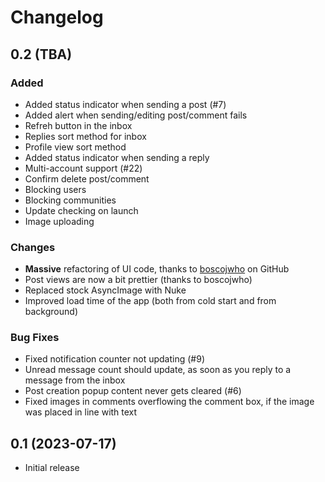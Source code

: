 # Changelog

## 0.2 (TBA)

### Added

- Added status indicator when sending a post (#7)
- Added alert when sending/editing post/comment fails
- Refreh button in the inbox
- Replies sort method for inbox
- Profile view sort method
- Added status indicator when sending a reply
- Multi-account support (#22)
- Confirm delete post/comment
- Blocking users
- Blocking communities
- Update checking on launch
- Image uploading

### Changes

- **Massive** refactoring of UI code, thanks to [boscojwho](https://github.com/boscojwho) on GitHub
- Post views are now a bit prettier (thanks to boscojwho)
- Replaced stock AsyncImage with Nuke
- Improved load time of the app (both from cold start and from background)

### Bug Fixes

- Fixed notification counter not updating (#9)
- Unread message count should update, as soon as you reply to a message from the inbox
- Post creation popup content never gets cleared (#6)
- Fixed images in comments overflowing the comment box, if the image was placed in line with text

## 0.1 (2023-07-17)

- Initial release